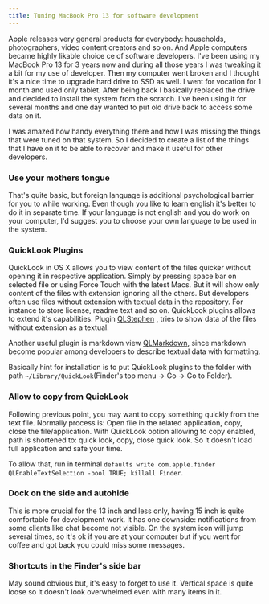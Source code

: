 ```yaml
---
title: Tuning MacBook Pro 13 for software development
---
```

Apple releases very general products for everybody: households, photographers, video content creators and so on. And Apple computers became highly likable choice ce of software developers.
I've been using my MacBook Pro 13 for 3 years now and during all those years I was tweaking it a bit for my use of developer. Then my computer went broken and I thought it's a nice time to upgrade hard drive to SSD as well. I went for vocation for 1 month and used only tablet. After being back I basically replaced the drive and decided to install the system from the scratch. I've been using it for several months and one day wanted to put old drive back to access some data on it.

I was amazed how handy everything there and how I was missing the things that were tuned on that system. So I decided to create a list of the things that I have on it to be able to recover and make it useful for other developers.

### Use your mothers tongue
That's quite basic, but foreign language is additional psychological barrier for you to while working. Even though you like to learn english it's better to do it in separate time.
If your language is not english and you do work on your computer, I'd suggest you to choose your own language to be used in the system.

### QuickLook Plugins
QuickLook in OS X allows you to view content of the files quicker without opening it in respective application. Simply by pressing space bar on selected file or using Force Touch with the latest Macs.
But it will show only content of the files with extension ignoring all the others. But developers often use files without extension with textual data in the repository.
For instance to store license, readme text and so on.
QuickLook plugins allows to extend it's capabilities. Plugin [QLStephen](https://whomwah.github.io/qlstephen/) , tries to show data of the files without extension as a textual.

Another useful plugin is markdown view [QLMarkdown](https://github.com/toland/qlmarkdown), since markdown become popular among developers to describe textual data with formatting.

Basically hint for installation is to put QuickLook plugins to the folder with path `~/Library/QuickLook`(Finder's top menu -> Go -> Go to Folder).

### Allow to copy from QuickLook
Following previous point, you may want to copy something quickly from the text file. Normally process is: Open file in the related application, copy, close the file/application. With QuickLook option allowing to copy enabled, path is shortened to: quick look, copy, close quick look. So it doesn't load full application and safe your time.

To allow that, run in terminal `defaults write com.apple.finder QLEnableTextSelection -bool TRUE; killall Finder`.

### Dock on the side and autohide
This is more crucial for the 13 inch and less only, having 15 inch is quite comfortable for development work.
It has one downside: notifications from some clients like chat become not visible. On the system icon will jump several times, so it's ok if you are at your computer but if you went for coffee and got back you could miss some messages.

### Shortcuts in the Finder's side bar
May sound obvious but, it's easy to forget to use it. Vertical space is quite loose so it doesn't look overwhelmed even with many items in it.

